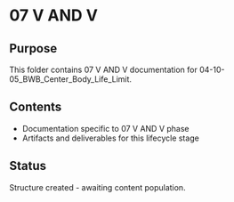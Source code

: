 # 07 V AND V

## Purpose
This folder contains 07 V AND V documentation for 04-10-05_BWB_Center_Body_Life_Limit.

## Contents
- Documentation specific to 07 V AND V phase
- Artifacts and deliverables for this lifecycle stage

## Status
Structure created - awaiting content population.
